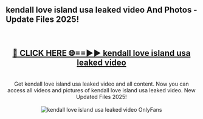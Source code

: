 <h2>kendall love island usa leaked video And Photos - Update Files 2025!</h2>
<br>
<div align="center">
<h2><a href="https://linkcuts.com/hfmhzwbr" rel="nofollow">🔴 CLICK HERE 🌐==►► kendall love island usa leaked video</a></h2>
<br>
Get kendall love island usa leaked video and all content. Now you can access all videos and pictures of kendall love island usa leaked video. New Updated Files 2025!
<br>
<br>
<a href="https://linkcuts.com/hfmhzwbr" rel="nofollow" data-target="animated-image.originalLink"><img src="https://i.ibb.co.com/WyWwxjT/player-gif2.gif" alt="kendall love island usa leaked video OnlyFans" style="max-width: 100%; display: inline-block;" data-target="animated-image.originalImage"></a>
</div>
<br>